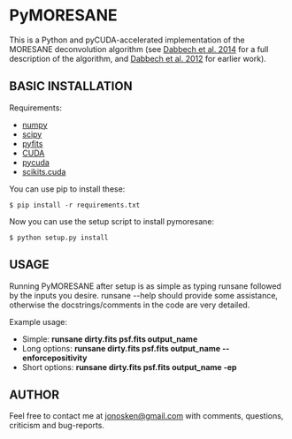 # PyMORESANE

This is a Python and pyCUDA-accelerated implementation of the MORESANE
deconvolution algorithm (see [Dabbech et al. 2014](http://arxiv.org/abs/1412.5387)
for a full description of the algorithm, and
[Dabbech et al. 2012](http://www.academia.edu/1942933/Astronomical_image_deconvolution_using_sparse_priors_An_analysis-by-synthesis_approach)
for earlier work).

## BASIC INSTALLATION

Requirements:
  * [numpy](http://www.scipy.org/install.html)
  * [scipy](http://www.scipy.org/install.html)
  * [pyfits](http://www.stsci.edu/institute/software_hardware/pyfits/Download)
  * [CUDA](https://developer.nvidia.com/cuda-downloads)
  * [pycuda](http://mathema.tician.de/software/pycuda/)
  * [scikits.cuda](http://scikit-cuda.readthedocs.org/)

You can use pip to install these:

```
$ pip install -r requirements.txt
```

Now you can use the setup script to install pymoresane:

```
$ python setup.py install
```



## USAGE

Running PyMORESANE after setup is as simple as typing runsane followed by the
inputs you desire. runsane --help should provide some assistance, otherwise the
docstrings/comments in the code are very detailed.

Example usage:

  * Simple: **runsane dirty.fits psf.fits output_name**
  * Long options: **runsane dirty.fits psf.fits output_name --enforcepositivity**
  * Short options: **runsane dirty.fits psf.fits output_name -ep**

## AUTHOR


Feel free to contact me at jonosken@gmail.com with comments, questions,
criticism and bug-reports.




